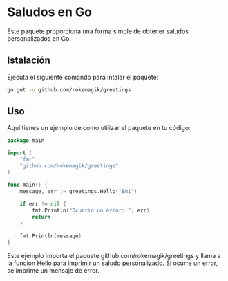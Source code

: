 # Saludos en Go

Este paquete proporciona una forma simple de obtener saludos personalizados en Go.

## Istalación
Ejecuta el siguiente comando para intalar el paquete:
```bash
go get -u github.com/rokemagik/greetings
```
## Uso
Aquí tienes un ejemplo de como utilizar el paquete en tu código:

```go
package main

import (
    "fmt"
    "github.com/rokemagik/greetings"
)

func main() {
    message, err := greetings.Hello("Emi")
    
    if err != nil {
        fmt.Println("Ocurrio un error: ", err)
        return
    }

    fmt.Println(message)
}

```
Este ejemplo importa el paquete github.com/rokemagik/greetings y llama a la funcion Hello para imprimir un saludo personalizado. Si ocurre un error, se imprime un mensaje de error.
